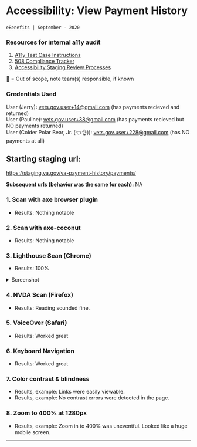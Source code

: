 # Accessibility: View Payment History 
`eBenefits | September - 2020`

### Resources for internal a11y audit
1. [A11y Test Case Instructions](https://github.com/department-of-veterans-affairs/va.gov-team/blob/master/teams/vsa/accessibility/vsa-accessibility-test-cases-checklist.md)
2. [508 Compliance Tracker](https://docs.google.com/spreadsheets/d/1xHwdyQAwbsAnD5pTHGaMxpS9XfdbBVcVVTvulgWI7dw/edit#gid=0)
3. [Accessibility Staging Review Processes](https://github.com/department-of-veterans-affairs/va.gov-team/blob/master/platform/accessibility/guidance/staging-review-processes.md)

🙈 = Out of scope, note team(s) responsible, if known

### Credentials Used
User (Jerry): vets.gov.user+14@gmail.com (has payments recieved and returned)  
User (Pauline): vets.gov.user+38@gmail.com (has payments recieved but NO payments returned)  
User (Colder Polar Bear, Jr. (👈👌)): vets.gov.user+228@gmail.com (has NO payments at all)  


## Starting staging url:   
https://staging.va.gov/va-payment-history/payments/

**Subsequent urls (behavior was the same for each):** 
NA 
 

### 1. Scan with axe browser plugin  
- Results: Nothing notable

### 2. Scan with axe-coconut   
- Results: Nothing notable

### 3. Lighthouse Scan (Chrome)  
- Results: 100%

<details>
 
 <summary>Screenshot</summary>
 
![image](https://github.com/department-of-veterans-affairs/va.gov-team/blob/master/teams/vsa/teams/ebenefits/images/VP-Lighthouse-Report-Viewer.jpg)

</details>

### 4. NVDA Scan (Firefox)  
- Results: Reading sounded fine.
### 5. VoiceOver (Safari)  
- Results: Worked great
### 6. Keyboard Navigation  
- Results: Worked great 
### 7. Color contrast & blindness  
- Results, example: Links were easily viewable.  
- Results, example: No contrast errors were detected in the page.  
### 8. Zoom to 400% at 1280px   
- Results, example: Zoom in to 400% was uneventful.  Looked like a huge mobile screen.  
----
